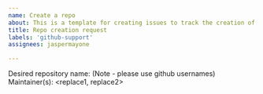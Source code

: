 ```yaml
---
name: Create a repo
about: This is a template for creating issues to track the creation of new github repositories.
title: Repo creation request
labels: 'github-support'
assignees: jaspermayone

---
```


Desired repository name: <replace>
(Note - please use github usernames) Maintainer(s): <replace1, replace2>
